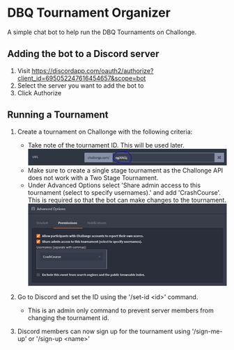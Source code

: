 # DBQ Tournament Organizer
A simple chat bot to help run the DBQ Tournaments on Challonge.

## Adding the bot to a Discord server
1. Visit https://discordapp.com/oauth2/authorize?client_id=695052247616454657&scope=bot
2. Select the server you want to add the bot to
3. Click Authorize

## Running a Tournament
1. Create a tournament on Challonge with the following criteria: 
    - Take note of the tournament ID. This will be used later.
    ![Tournament ID on Challonge](/img/tournament-id.png)
    - Make sure to create a single stage tournament as the Challonge API does not work with a Two Stage Tournament. 
    - Under Advanced Options select 'Share admin access to this tournament (select to specify usernames).' and add 'CrashCourse'. This is required so that the bot can make changes to the tournament.
    ![Permissions](/img/permissions.png)

2. Go to Discord and set the ID using the '/set-id \<id>' command. 
    - This is an admin only command to prevent server members from changing the tournament id.
3. Discord members can now sign up for the tournament using '/sign-me-up' or '/sign-up \<name>'

